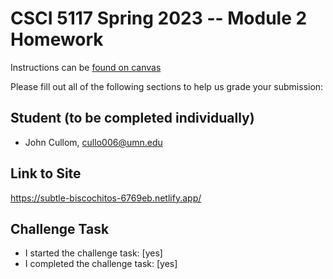 # CSCI 5117 Spring 2023 -- Module 2 Homework


Instructions can be [found on canvas](https://canvas.umn.edu/courses/355584/pages/homework-2)

Please fill out all of the following sections to help us grade your submission:

## Student (to be completed individually)

* John Cullom, cullo006@umn.edu

## Link to Site

https://subtle-biscochitos-6769eb.netlify.app/

## Challenge Task

* I started the challenge task: [yes]
* I completed the challenge task: [yes]

